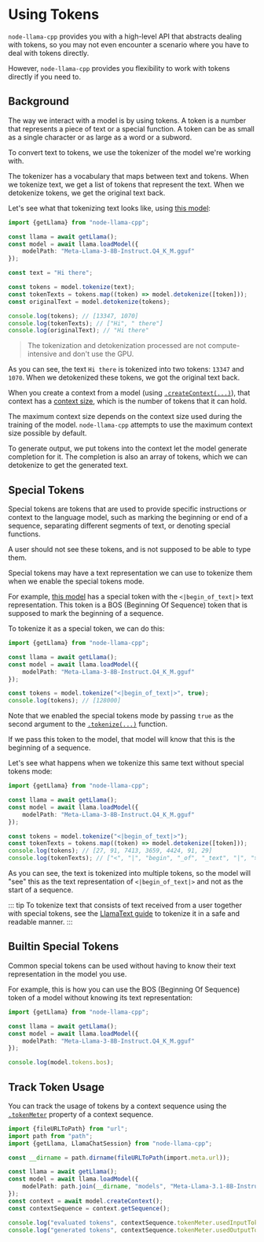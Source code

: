 # Using Tokens
`node-llama-cpp` provides you with a high-level API that abstracts dealing with tokens,
so you may not even encounter a scenario where you have to deal with tokens directly.

However, `node-llama-cpp` provides you flexibility to work with tokens directly if you need to.

## Background
The way we interact with a model is by using tokens.
A token is a number that represents a piece of text or a special function.
A token can be as small as a single character or as large as a word or a subword.

To convert text to tokens, we use the tokenizer of the model we're working with.

The tokenizer has a vocabulary that maps between text and tokens.
When we tokenize text, we get a list of tokens that represent the text.
When we detokenize tokens, we get the original text back.

Let's see what that tokenizing text looks like, using [this model](https://huggingface.co/mradermacher/Meta-Llama-3-8B-Instruct-GGUF/blob/main/Meta-Llama-3-8B-Instruct.Q4_K_M.gguf):
```typescript
import {getLlama} from "node-llama-cpp";

const llama = await getLlama();
const model = await llama.loadModel({
    modelPath: "Meta-Llama-3-8B-Instruct.Q4_K_M.gguf"
});

const text = "Hi there";

const tokens = model.tokenize(text);
const tokenTexts = tokens.map((token) => model.detokenize([token]));
const originalText = model.detokenize(tokens);

console.log(tokens); // [13347, 1070]
console.log(tokenTexts); // ["Hi", " there"]
console.log(originalText); // "Hi there"
```

> The tokenization and detokenization processed are not compute-intensive and don't use the GPU.

As you can see, the text `Hi there` is tokenized into two tokens: `13347` and `1070`.
When we detokenized these tokens, we got the original text back.

When you create a context from a model (using [`.createContext(...)`](../api/classes/LlamaModel#createcontext)),
that context has a [context size](../api/type-aliases/LlamaEmbeddingContextOptions#contextsize), which is the number of tokens that it can hold.

The maximum context size depends on the context size used during the training of the model.
`node-llama-cpp` attempts to use the maximum context size possible by default.

To generate output, we put tokens into the context let the model generate completion for it.
The completion is also an array of tokens, which we can detokenize to get the generated text.


## Special Tokens
Special tokens are tokens that are used to provide specific instructions or context to the language model,
such as marking the beginning or end of a sequence, separating different segments of text,
or denoting special functions.

A user should not see these tokens, and is not supposed to be able to type them.

Special tokens may have a text representation we can use to tokenize them when we enable the special tokens mode.

For example, [this model](https://huggingface.co/mradermacher/Meta-Llama-3-8B-Instruct-GGUF/blob/main/Meta-Llama-3-8B-Instruct.Q4_K_M.gguf)
has a special token with the `<|begin_of_text|>` text representation.
This token is a BOS (Beginning Of Sequence) token that is supposed to mark the beginning of a sequence.

To tokenize it as a special token, we can do this:
```typescript
import {getLlama} from "node-llama-cpp";

const llama = await getLlama();
const model = await llama.loadModel({
    modelPath: "Meta-Llama-3-8B-Instruct.Q4_K_M.gguf"
});

const tokens = model.tokenize("<|begin_of_text|>", true);
console.log(tokens); // [128000]
```
Note that we enabled the special tokens mode by passing `true` as the second argument to the [`.tokenize(...)`](../api/classes/LlamaModel.md#tokenize) function.

If we pass this token to the model, that model will know that this is the beginning of a sequence.

Let's see what happens when we tokenize this same text without special tokens mode:
```typescript
import {getLlama} from "node-llama-cpp";

const llama = await getLlama();
const model = await llama.loadModel({
    modelPath: "Meta-Llama-3-8B-Instruct.Q4_K_M.gguf"
});

const tokens = model.tokenize("<|begin_of_text|>");
const tokenTexts = tokens.map((token) => model.detokenize([token]));
console.log(tokens); // [27, 91, 7413, 3659, 4424, 91, 29]
console.log(tokenTexts); // ["<", "|", "begin", "_of", "_text", "|", ">"]
```

As you can see, the text is tokenized into multiple tokens, so the model will "see" this as the text representation of `<|begin_of_text|>` and not as the start of a sequence.

::: tip
To tokenize text that consists of text received from a user together with special tokens, see the [LlamaText guide](./llama-text.md) to tokenize it in a safe and readable manner.
:::


## Builtin Special Tokens
Common special tokens can be used without having to know their text representation in the model you use.

For example, this is how you can use the BOS (Beginning Of Sequence) token of a model without knowing its text representation:
```typescript
import {getLlama} from "node-llama-cpp";

const llama = await getLlama();
const model = await llama.loadModel({
    modelPath: "Meta-Llama-3-8B-Instruct.Q4_K_M.gguf"
});

console.log(model.tokens.bos);
```

## Track Token Usage
You can track the usage of tokens by a context sequence using the [`.tokenMeter`](../api/classes/LlamaContextSequence.md#tokenmeter) property of a context sequence.

```typescript
import {fileURLToPath} from "url";
import path from "path";
import {getLlama, LlamaChatSession} from "node-llama-cpp";

const __dirname = path.dirname(fileURLToPath(import.meta.url));

const llama = await getLlama();
const model = await llama.loadModel({
    modelPath: path.join(__dirname, "models", "Meta-Llama-3.1-8B-Instruct.Q4_K_M.gguf")
});
const context = await model.createContext();
const contextSequence = context.getSequence();

console.log("evaluated tokens", contextSequence.tokenMeter.usedInputTokens)
console.log("generated tokens", contextSequence.tokenMeter.usedOutputTokens)
```

